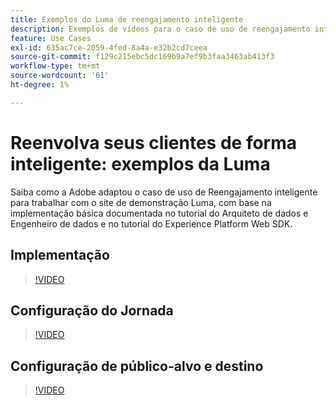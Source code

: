 ```yaml
---
title: Exemplos do Luma de reengajamento inteligente
description: Exemplos de vídeos para o caso de uso de reengajamento inteligente.
feature: Use Cases
exl-id: 635ac7ce-2059-4fed-8a4a-e32b2cd7ceea
source-git-commit: f129c215ebc5dc169b9a7ef9b3faa3463ab413f3
workflow-type: tm+mt
source-wordcount: '61'
ht-degree: 1%

---
```


# Reenvolva seus clientes de forma inteligente: exemplos da Luma

Saiba como a Adobe adaptou o caso de uso de Reengajamento inteligente para trabalhar com o site de demonstração Luma, com base na implementação básica documentada no tutorial do Arquiteto de dados e Engenheiro de dados e no tutorial do Experience Platform Web SDK.

## Implementação

>[!VIDEO](https://video.tv.adobe.com/v/3425184/?quality=12&learn=on)

## Configuração do Jornada

>[!VIDEO](https://video.tv.adobe.com/v/3427101/?quality=12&learn=on)

## Configuração de público-alvo e destino

>[!VIDEO](https://video.tv.adobe.com/v/3427451/?quality=12&learn=on)
